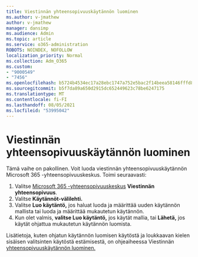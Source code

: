 ```yaml
---
title: Viestinnän yhteensopivuuskäytännön luominen
ms.author: v-jmathew
author: v-jmathew
manager: dansimp
ms.audience: Admin
ms.topic: article
ms.service: o365-administration
ROBOTS: NOINDEX, NOFOLLOW
localization_priority: Normal
ms.collection: Adm_O365
ms.custom:
- "9000549"
- "7456"
ms.openlocfilehash: b5724b4534ec17a28ebc1747a752e5bac2f14beea58146fffd8f35fad1e07edc
ms.sourcegitcommit: b5f7da89a650d2915dc652449623c78be6247175
ms.translationtype: MT
ms.contentlocale: fi-FI
ms.lasthandoff: 08/05/2021
ms.locfileid: "53995042"
---
```

# <a name="create-a-communication-compliance-policy"></a>Viestinnän yhteensopivuuskäytännön luominen

Tämä vaihe on pakollinen. Voit luoda viestinnän yhteensopivuuskäytännön Microsoft 365 -yhteensopivuuskeskus. Toimi seuraavasti:

1. Valitse [Microsoft 365 -yhteensopivuuskeskus](https://go.microsoft.com/fwlink/?linkid=2130502) **Viestinnän yhteensopivuus**.
2. Valitse **Käytännöt-välilehti.**
3. Valitse **Luo käytäntö,** jos haluat luoda ja määrittää uuden käytännön mallista tai luoda ja määrittää mukautetun käytännön.
4. Kun olet valmis, **valitse Luo käytäntö,** jos käytät mallia, tai **Lähetä,** jos käytät ohjattua mukautetun käytännön luomista.

Lisätietoja, kuten ohjatun käytännön luomisen käytöstä ja loukkaavan kielen sisäisen valitsinten käytöstä estämisestä, on ohjeaiheessa Viestinnän [yhteensopivuuskäytännön luominen.](https://go.microsoft.com/fwlink/?linkid=2129079)
